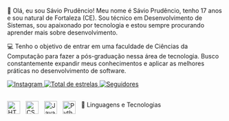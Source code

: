 👋 Olá, eu sou Sávio Prudêncio!
Meu nome é Sávio Prudêncio, tenho 17 anos e sou natural de Fortaleza (CE). Sou técnico em Desenvolvimento de Sistemas, sou apaixonado por tecnologia e estou sempre procurando aprender mais sobre desenvolvimento.

💻 Tenho o objetivo de entrar em uma faculdade de Ciências da Computação para fazer a pós-graduação nessa área de tecnologia. Busco constantemente expandir meus conhecimentos e aplicar as melhores práticas no desenvolvimento de software.

<p align="left"> <a href="https://www.instagram.com/savioprudenc_/"> <img alt="Instagram" title="Siga-me no Instagram" src="https://custom-icon-badges.demolab.com/badge/Instagram-E4405F?style=for-the-badge&logo=instagram&logoColor=white" /> </a> <a href="https://github.com/Savio-Prudencio?tab=repositories&sort=stargazers"> <img alt="Total de estrelas" title="Total de estrelas GitHub" src="https://custom-icon-badges.demolab.com/github/stars/Savio-Prudencio?color=55960c&style=for-the-badge&labelColor=488207&logo=star&label=estrelas" /> </a> <a href="https://github.com/Savio-Prudencio?tab=followers"> <img alt="Seguidores" title="Seguidores no GitHub" src="https://custom-icon-badges.demolab.com/github/followers/Savio-Prudencio?color=236ad3&labelColor=1155ba&style=for-the-badge&logo=person-add&label=Seguidores&logoColor=white" /> </a> </p>

  <br>🤖 Linguagens e Tecnologias
<img align="left" alt="HTML" title="HTML" width="30px" style="padding-right: 10px;" src="https://cdn.jsdelivr.net/gh/devicons/devicon@latest/icons/html5/html5-original.svg" /> <img align="left" alt="CSS" title="CSS" width="30px" style="padding-right: 10px;" src="https://cdn.jsdelivr.net/gh/devicons/devicon@latest/icons/css3/css3-original.svg" /> <img align="left" alt="JavaScript" title="JavaScript" width="30px" style="padding-right: 10px;" src="https://cdn.jsdelivr.net/gh/devicons/devicon@latest/icons/javascript/javascript-original.svg" /> <img align="left" alt="Python" title="Python" width="30px" style="padding-right: 10px;" src="https://cdn.jsdelivr.net/gh/devicons/devicon@latest/icons/python/python-original.svg" />



